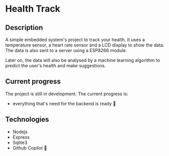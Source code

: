 # Health Track
## Description
A simple embedded system's project to track your health. It uses a temperature sensor, a heart rate sensor and a LCD display to show the data. The data is also sent to a server using a ESP8266 module.

Later on, the data will also be analysed by a machine learning algorithm to predict the user's health and make suggestions.

## Current progress
The project is still in development. The current progress is:
- everything that's need for the backend is ready 🤗

## Technologies
- Nodejs
- Express
- Sqlite3
- Github Copilot 🤭